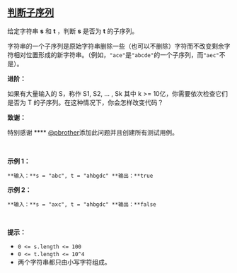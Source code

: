 ## [判断子序列](https://leetcode-cn.com/problems/is-subsequence/)

给定字符串 **s** 和 **t** ，判断 **s** 是否为 **t** 的子序列。

字符串的一个子序列是原始字符串删除一些（也可以不删除）字符而不改变剩余字符相对位置形成的新字符串。（例如，`"ace"`是`"abcde"`的一个子序列，而`"aec"`不是）。

**进阶：**

如果有大量输入的 S，称作 S1, S2, ... , Sk 其中 k >= 10亿，你需要依次检查它们是否为 T 的子序列。在这种情况下，你会怎样改变代码？

**致谢：**

特别感谢 **** [@pbrother](https://leetcode.com/pbrother/)添加此问题并且创建所有测试用例。

 

**示例 1：**

`
**输入：**s = "abc", t = "ahbgdc"
**输出：**true
`

**示例 2：**

`
**输入：**s = "axc", t = "ahbgdc"
**输出：**false
`

 

**提示：**

*   `0 <= s.length <= 100`
*   `0 <= t.length <= 10^4`
*   两个字符串都只由小写字符组成。